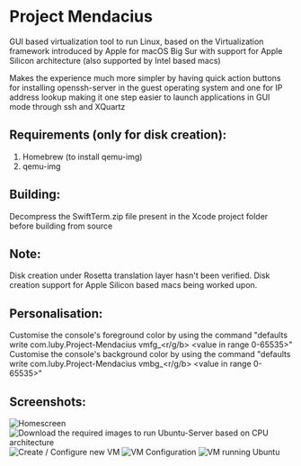 # Project Mendacius

GUI based virtualization tool to run Linux, based on the Virtualization framework introduced by Apple for macOS Big Sur with support for Apple Silicon architecture (also supported by Intel based macs)

Makes the experience much more simpler by having quick action buttons for installing openssh-server in the guest operating system and one for IP address lookup making it one step easier to launch applications in GUI mode through ssh and XQuartz

## Requirements (only for disk creation):
1. Homebrew (to install qemu-img)
2. qemu-img

## Building:
Decompress the SwiftTerm.zip file present in the Xcode project folder before building from source

## Note:
Disk creation under Rosetta translation layer hasn't been verified.
Disk creation support for Apple Silicon based macs being worked upon.

## Personalisation:
Customise the console's foreground color by using the command "defaults write com.luby.Project-Mendacius vmfg_<r/g/b> <value in range 0-65535>"
Customise the console's background color by using the command "defaults write com.luby.Project-Mendacius vmbg_<r/g/b> <value in range 0-65535>"

## Screenshots:
![Homescreen](https://github.com/PraneetNeuro/Project-Mendacius/blob/main/snaps/home.png?raw=true)
![Download the required images to run Ubuntu-Server based on CPU architecture](https://github.com/PraneetNeuro/Project-Mendacius/blob/main/snaps/downloads.png?raw=true)
![Create / Configure new VM](https://github.com/PraneetNeuro/Project-Mendacius/blob/main/snaps/create-new-vm.png?raw=true)
![VM Configuration](https://github.com/PraneetNeuro/Project-Mendacius/blob/main/snaps/configure.png?raw=true)
![VM running Ubuntu](https://github.com/PraneetNeuro/Project-Mendacius/blob/main/snaps/vm_ubuntu.png?raw=true)
